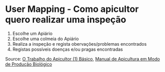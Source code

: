 # User Mapping - Como apicultor quero realizar uma inspeção

1. Escolhe um Apiário
2. Escolhe uma colmeia do Apiário
3. Realiza a inspeção e regista obervações/problemas encontrados
4. Registas possíveis doenças e/ou pragas encontradas

Source: [O Trabalho do Apicultor (1) Básico](https://www.3838.com/portuguese/mitsubachi_park/beekeep/beekeep04/beekeep_step04.html), [Manual de Apicultura em Modo de Produção Biológico](https://bibliotecadigital.ipb.pt/bitstream/10198/5883/3/manual_apicultura_rev2.pdf)
